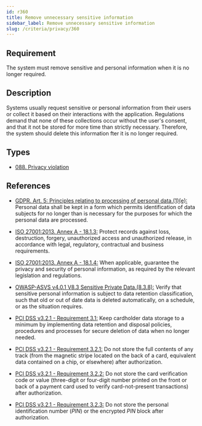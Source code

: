```yaml
---
id: r360
title: Remove unnecessary sensitive information
sidebar_label: Remove unnecessary sensitive information
slug: /criteria/privacy/360
---
```


## Requirement

The system must remove sensitive
and personal information
when it is no longer required.

## Description

Systems usually request sensitive
or personal information from their users
or collect it based on their interactions
with the application.
Regulations demand
that none of these collections occur
without the user's consent,
and that it not be stored
for more time than strictly necessary.
Therefore,
the system should delete this information 
fter it is no longer required.

## Types

- [088. Privacy violation](/types/088)

## References

- [GDPR. Art. 5: Principles relating to processing of personal data.(1)(e):](https://gdpr-info.eu/art-5-gdpr/)
Personal data shall be kept in a form
which permits identification of data subjects
for no longer than is necessary
for the purposes
for which the personal data
are processed.

- [ISO 27001:2013. Annex A - 18.1.3:](https://www.iso.org/obp/ui/#iso:std:54534:en)
Protect records against loss,
destruction, forgery, unauthorized access
and unauthorized release,
in accordance with legal,
regulatory, contractual
and business requirements.

- [ISO 27001:2013. Annex A - 18.1.4:](https://www.iso.org/obp/ui/#iso:std:54534:en)
When applicable,
guarantee the privacy and security
of personal information,
as required by the relevant legislation
and regulations.

- [OWASP-ASVS v4.0.1 V8.3 Sensitive Private Data.(8.3.8):](https://owasp.org/www-project-application-security-verification-standard/)
Verify that sensitive personal information
is subject to data retention classification,
such that old or out of date data
is deleted automatically,
on a schedule,
or as the situation requires.

- [PCI DSS v3.2.1 - Requirement 3.1:](https://www.pcisecuritystandards.org/documents/PCI_DSS_v3-2-1.pdf)
Keep cardholder data storage
to a minimum by implementing data retention
and disposal policies,
procedures and processes
for secure deletion of data
when no longer needed.

- [PCI DSS v3.2.1 - Requirement 3.2.1:](https://www.pcisecuritystandards.org/documents/PCI_DSS_v3-2-1.pdf)
Do not store the full contents of any track
(from the magnetic stripe located on the back of a card,
equivalent data contained on a chip, or elsewhere)
after authorization.

- [PCI DSS v3.2.1 - Requirement 3.2.2:](https://www.pcisecuritystandards.org/documents/PCI_DSS_v3-2-1.pdf)
Do not store
the card verification code or value
(three-digit or four-digit number printed
on the front or back of a payment card
used to verify card-not-present transactions)
after authorization.

- [PCI DSS v3.2.1 - Requirement 3.2.3:](https://www.pcisecuritystandards.org/documents/PCI_DSS_v3-2-1.pdf)
Do not store
the personal identification number (*PIN*)
or the encrypted *PIN* block after authorization.
